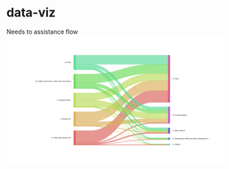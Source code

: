 # data-viz
Needs to assistance flow
![image](https://github.com/sulaimanhayek/data-viz/blob/main/Figure_1.png)
